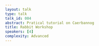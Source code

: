```yaml
---
layout: talk
type: talk
talk_id: 004
abstract: Pratical tutorial on Caerbannog
title: Rabbit Workshop
speakers: [4]
complexity: Advanced
---
```



